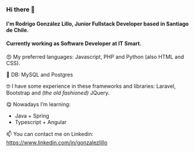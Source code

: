 ### Hi there 👋

#### I'm Rodrigo González Lillo, Junior Fullstack Developer based in Santiago de Chile.

#### Currently working as Software Developer at IT Smart.

😍 My preferred languages: Javascript, PHP and Python (also HTML and CSS).

🤖 DB: MySQL and Postgres

🤓 I have some experience in these frameworks and libraries: Laravel, Bootstrap and *(the old fashioned)* JQuery.

😋 Nowadays I’m learning:
* Java + Spring
* Typescript + Angular

📫 You can contact me on Linkedin: https://www.linkedin.com/in/gonzalezlillo

